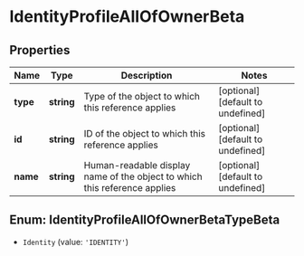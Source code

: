 # IdentityProfileAllOfOwnerBeta

## Properties

Name | Type | Description | Notes
------------ | ------------- | ------------- | -------------
**type** | **string** | Type of the object to which this reference applies | [optional] [default to undefined]
**id** | **string** | ID of the object to which this reference applies | [optional] [default to undefined]
**name** | **string** | Human-readable display name of the object to which this reference applies | [optional] [default to undefined]



## Enum: IdentityProfileAllOfOwnerBetaTypeBeta


* `Identity` (value: `'IDENTITY'`)




